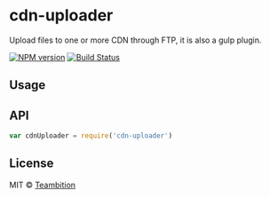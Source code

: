 cdn-uploader
====
Upload files to one or more CDN through FTP, it is also a gulp plugin.


[![NPM version][npm-image]][npm-url]
[![Build Status][travis-image]][travis-url]

## Usage



## API

```js
var cdnUploader = require('cdn-uploader')
```

## License

MIT © [Teambition](http://teambition.com)

[npm-url]: https://npmjs.org/package/cdn-uploader
[npm-image]: http://img.shields.io/npm/v/cdn-uploader.svg

[travis-url]: https://travis-ci.org/teambition/cdn-uploader
[travis-image]: http://img.shields.io/travis/teambition/cdn-uploader.svg
